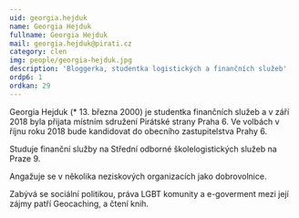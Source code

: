 ```yaml
---
uid: georgia.hejduk
name: Georgia Hejduk
fullname: Georgia Hejduk
mail: georgia.hejduk@pirati.cz
category: clen
img: people/georgia-hejduk.jpg
description: 'Bloggerka, studentka logistických a finančních služeb'
ordp6: 1
ordkan: 29
---
```

Georgia Hejduk (* 13. března 2000) je studentka finančních služeb a v září 2018 byla přijata místním sdružení Pirátské strany Praha 6. Ve volbách v říjnu roku 2018 bude kandidovat do obecního zastupitelstva Prahy 6.

Studuje finanční služby na Střední odborné školelogistických služeb na Praze 9.

Angažuje se v několika neziskových organizacích jako dobrovolnice.

Zabývá se sociální politikou, práva LGBT komunity a e-goverment mezi její zájmy patří Geocaching, a čtení knih.
